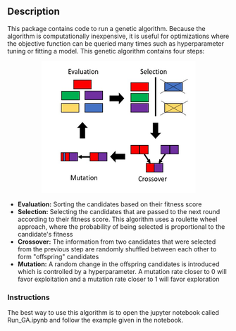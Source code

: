 ## Description 

This package contains code to run a genetic algorithm. Because the algorithm is computationally inexpensive, it is useful for optimizations where the objective function can be queried many times such as hyperparameter tuning or fitting a model. This genetic algorithm contains four steps:

<p align="center">
<img src="/Images/GA.jpg" width="350" height="300">
</p>

- **Evaluation:** Sorting the candidates based on their fitness score
- **Selection:** Selecting the candidates that are passed to the next round according to their fitness score. This algorithm uses a roulette wheel approach, where the probability of being selected is proportional to the candidate's fitness
- **Crossover:** The information from two candidates that were selected from the previous step are randomly shuffled between each other to form "offspring" candidates 
- **Mutation:** A random change in the offspring candidates is introduced which is controlled by a hyperparameter. A mutation rate closer to 0 will favor exploitation and a mutation rate closer to 1 will favor exploration 

### Instructions

The best way to use this algorithm is to open the jupyter notebook called Run_GA.ipynb and follow the example given in the notebook.
